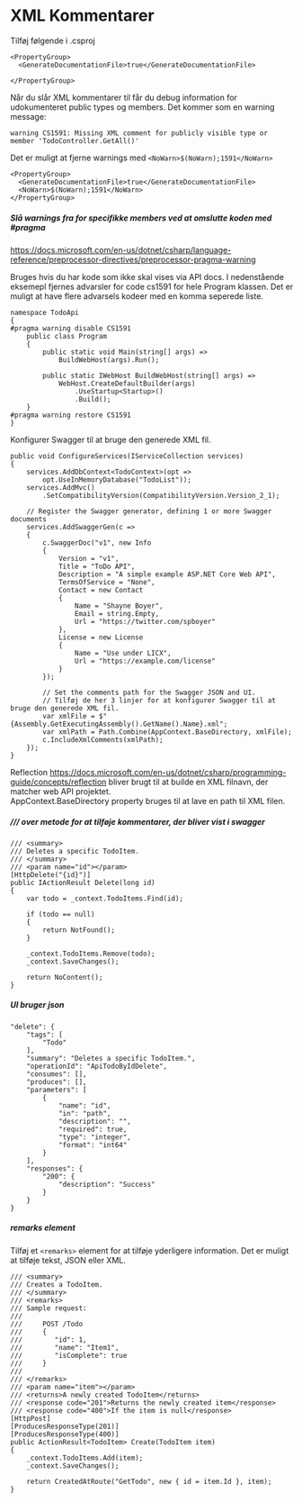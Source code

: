 # XML Kommentarer
Tilføj følgende i .csproj  
```
<PropertyGroup>
  <GenerateDocumentationFile>true</GenerateDocumentationFile>
 
</PropertyGroup>
```
Når du slår XML kommentarer til får du debug information for udokumenteret public types og members. Det kommer som en warning message:
```
warning CS1591: Missing XML comment for publicly visible type or member 'TodoController.GetAll()'
```
Det er muligt at fjerne warnings med ```<NoWarn>$(NoWarn);1591</NoWarn>```
```
<PropertyGroup>
  <GenerateDocumentationFile>true</GenerateDocumentationFile>
  <NoWarn>$(NoWarn);1591</NoWarn>
</PropertyGroup>
```
##### Slå warnings fra for specifikke members ved at omslutte koden med #pragma
https://docs.microsoft.com/en-us/dotnet/csharp/language-reference/preprocessor-directives/preprocessor-pragma-warning  

Bruges hvis du har kode som ikke skal vises via API docs.  I nedenstående eksemepl fjernes advarsler for code cs1591 for hele Program klassen. Det er muligt at have flere advarsels kodeer med en komma seperede liste.  
```
namespace TodoApi
{
#pragma warning disable CS1591
    public class Program
    {
        public static void Main(string[] args) =>
            BuildWebHost(args).Run();

        public static IWebHost BuildWebHost(string[] args) =>
            WebHost.CreateDefaultBuilder(args)
                .UseStartup<Startup>()
                .Build();
    }
#pragma warning restore CS1591
}
```
Konfigurer Swagger til at bruge den generede XML fil.  
```
public void ConfigureServices(IServiceCollection services)
{
    services.AddDbContext<TodoContext>(opt => 
        opt.UseInMemoryDatabase("TodoList"));
    services.AddMvc()
        .SetCompatibilityVersion(CompatibilityVersion.Version_2_1);

    // Register the Swagger generator, defining 1 or more Swagger documents
    services.AddSwaggerGen(c =>
    {
        c.SwaggerDoc("v1", new Info
        {
            Version = "v1",
            Title = "ToDo API",
            Description = "A simple example ASP.NET Core Web API",
            TermsOfService = "None",
            Contact = new Contact
            {
                Name = "Shayne Boyer",
                Email = string.Empty,
                Url = "https://twitter.com/spboyer"
            },
            License = new License
            {
                Name = "Use under LICX",
                Url = "https://example.com/license"
            }
        });

        // Set the comments path for the Swagger JSON and UI.
        // Tilføj de her 3 linjer for at konfigurer Swagger til at bruge den generede XML fil.  
        var xmlFile = $"{Assembly.GetExecutingAssembly().GetName().Name}.xml";
        var xmlPath = Path.Combine(AppContext.BaseDirectory, xmlFile);
        c.IncludeXmlComments(xmlPath);
    });
}
```
Reflection https://docs.microsoft.com/en-us/dotnet/csharp/programming-guide/concepts/reflection bliver brugt til at builde en XML filnavn, der matcher web API projektet.  
AppContext.BaseDirectory property bruges til at lave en path til XML filen.  

##### /// over metode for at tilføje kommentarer, der bliver vist i swagger
```
/// <summary>
/// Deletes a specific TodoItem.
/// </summary>
/// <param name="id"></param>        
[HttpDelete("{id}")]
public IActionResult Delete(long id)
{
    var todo = _context.TodoItems.Find(id);

    if (todo == null)
    {
        return NotFound();
    }

    _context.TodoItems.Remove(todo);
    _context.SaveChanges();

    return NoContent();
}
```
##### UI bruger json 
```
"delete": {
    "tags": [
        "Todo"
    ],
    "summary": "Deletes a specific TodoItem.",
    "operationId": "ApiTodoByIdDelete",
    "consumes": [],
    "produces": [],
    "parameters": [
        {
            "name": "id",
            "in": "path",
            "description": "",
            "required": true,
            "type": "integer",
            "format": "int64"
        }
    ],
    "responses": {
        "200": {
            "description": "Success"
        }
    }
}
```
##### remarks element
Tilføj et ```<remarks>``` element for at tilføje yderligere information. Det er muligt at tilføje tekst, JSON eller XML.  
```
/// <summary>
/// Creates a TodoItem.
/// </summary>
/// <remarks>
/// Sample request:
///
///     POST /Todo
///     {
///        "id": 1,
///        "name": "Item1",
///        "isComplete": true
///     }
///
/// </remarks>
/// <param name="item"></param>
/// <returns>A newly created TodoItem</returns>
/// <response code="201">Returns the newly created item</response>
/// <response code="400">If the item is null</response>            
[HttpPost]
[ProducesResponseType(201)]
[ProducesResponseType(400)]
public ActionResult<TodoItem> Create(TodoItem item)
{
    _context.TodoItems.Add(item);
    _context.SaveChanges();

    return CreatedAtRoute("GetTodo", new { id = item.Id }, item);
}
```
